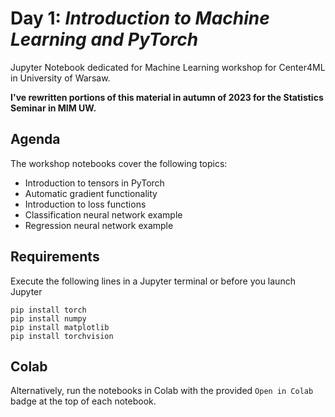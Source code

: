 # Day 1: *Introduction to Machine Learning and PyTorch*

Jupyter Notebook dedicated for Machine Learning workshop for Center4ML in University of Warsaw.

**I've rewritten portions of this material in autumn of 2023 for the Statistics Seminar in MIM UW.**

## Agenda

The workshop notebooks cover the following topics:

- Introduction to tensors in PyTorch
- Automatic gradient functionality
- Introduction to loss functions
- Classification neural network example
- Regression neural network example

## Requirements

Execute the following lines in a Jupyter terminal or before you launch Jupyter

```{bash}
pip install torch
pip install numpy
pip install matplotlib
pip install torchvision
```

## Colab

Alternatively, run the notebooks in Colab with the provided `Open in Colab` badge at the top of each notebook.
